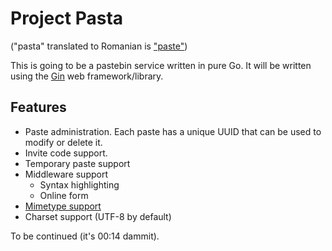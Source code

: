 Project Pasta
=====

("pasta" translated to Romanian is
["paste"](http://thetudor.ddns.net/pub/pasta.wav))

This is going to be a pastebin service written in pure Go. It will be written
using the [Gin](https://github.com/gin-gonic/gin) web framework/library.

Features
--------

* Paste administration. Each paste has a unique UUID that can be used to
	modify or delete it.
* Invite code support.
* Temporary paste support
* Middleware support
	* Syntax highlighting
	* Online form
* [Mimetype support](https://golang.org/pkg/mime/)
* Charset support (UTF-8 by default)

To be continued (it's 00:14 dammit).
